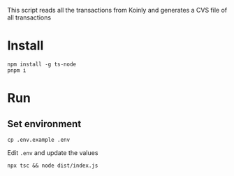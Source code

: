 This script reads all the transactions from Koinly and generates a CVS file of all transactions

# Install

```
npm install -g ts-node
pnpm i
```

# Run


## Set environment

```
cp .env.example .env
```

Edit `.env` and update the values


```
npx tsc && node dist/index.js
```